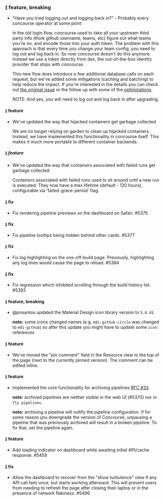 ### <sub><sup><a name="4950" href="#4950">:link:</a></sup></sub> feature, breaking

* "Have you tried logging out and logging back in?"
            - Probably every concourse operator at some point

  In the old login flow, concourse used to take all your upstream third party info (think github username, teams, etc) figure out what teams you're on, and encode those into your auth token. The problem with this approach is that every time you change your team config, you need to log out and log back in. So now concourse doesn't do this anymore. Instead we use a token directly from dex, the out-of-the-box identity provider that ships with concourse.

  This new flow does introduce a few additional database calls on each request, but we've added some mitigations (caching and batching) to help reduce the impact. If you're interested in the details you can check out [the original issue](https://github.com/concourse/concourse/issues/2936) or the follow up with some of the [optimizations](https://github.com/concourse/concourse/pull/5257).

  NOTE: And yes, you will need to log out and log back in after upgrading.

#### <sub><sup><a name="5305" href="#5305">:link:</a></sup></sub> feature

* We've updated the way that hijacked containers get garbage collected

  We are no longer relying on garden to clean up hijacked containers. Instead, we have implemented this functionality in concourse itself. This makes it much more portable to different container backends.

##### <sub><sup><a name="5305" href="#5305">:link:</a></sup></sub> feature

* We've updated the way that containers associated with failed runs get garbage collected

  Containers associated with failed runs used to sit around until a new run is executed.  They now have a max lifetime (default - 120 hours), configurable via 'failed-grace-period' flag.

#### <sub><sup><a name="5375" href="#5375">:link:</a></sup></sub> fix

* Fix rendering pipeline previews on the dashboard on Safari. #5375

#### <sub><sup><a name="5377" href="#5377">:link:</a></sup></sub> fix

* Fix pipeline tooltips being hidden behind other cards. #5377

#### <sub><sup><a name="5384" href="#5384">:link:</a></sup></sub> fix

* Fix log highlighting on the one-off-build page. Previously, highlighting any log lines would cause the page to reload. #5384

#### <sub><sup><a name="5392" href="#5392">:link:</a></sup></sub> fix

* Fix regression which inhibited scrolling through the build history list. #5392

#### <sub><sup><a name="5397" href="#5397">:link:</a></sup></sub> feature, breaking

* @pnsantos updated the Material Design icon library version to `5.0.45`.

  **note:** some icons changed names (e.g. `mdi-github-circle` was changed to `mdi-github`) so after this update you might have to update some `icon:` references

#### <sub><sup><a name="5410" href="#5410">:link:</a></sup></sub> feature

* We've moved the "pin comment" field in the Resource view to the top of the page (next to the currently pinned version). The comment can be edited inline.

#### <sub><sup><a name="5368" href="#5368">:link:</a></sup></sub> feature

* Implemented the core functionality for archiving pipelines [RFC #33]. 

  **note**: archived pipelines are neither visible in the web UI (#5370) nor in `fly pipelines`.

  **note:** archiving a pipeline will nullify the pipeline configuration. If for some reason you downgrade the version of Concourse, unpausing a pipeline that was previously archived will result in a broken pipeline. To fix that, set the pipeline again.

[RFC #33]: https://github.com/concourse/rfcs/pull/33

#### <sub><sup><a name="5458" href="#5458">:link:</a></sup></sub> feature

* Add loading indicator on dashboard while awaiting initial API/cache response. #5458

#### <sub><sup><a name="5496" href="#5496">:link:</a></sup></sub> fix

* Allow the dashboard to recover from the "show turbulence" view if any API call fails once, but starts working afterward. This will prevent users from needing to refresh the page after closing their laptop or in the presence of network flakiness. #5496

